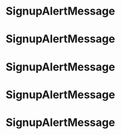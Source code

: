 # SignupAlertMessage
# SignupAlertMessage
# SignupAlertMessage
# SignupAlertMessage
# SignupAlertMessage
